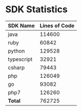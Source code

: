 # SDK Statistics

| SDK Name | Lines of Code |
| -------- | ------------- |
| java | 114600 |
| ruby | 60842 |
| python | 129528 |
| typescript | 32921 |
| csharp | 79443 |
| php | 126049 |
| go | 93082 |
| php7 | 126260 |
| **Total** | 762725 |
